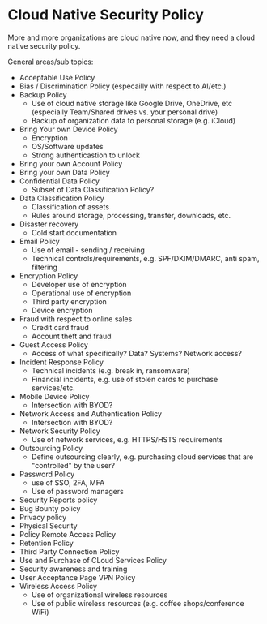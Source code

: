 # Cloud Native Security Policy

More and more organizations are cloud native now, and they need a cloud native security policy.

General areas/sub topics:

* Acceptable Use Policy
* Bias / Discrimination Policy (especailly with respect to AI/etc.)
* Backup Policy
  * Use of cloud native storage like Google Drive, OneDrive, etc (especially Team/Shared drives vs. your personal drive)
  * Backup of organization data to personal storage (e.g. iCloud)
* Bring Your own Device Policy
  * Encryption
  * OS/Software updates
  * Strong authenticastion to unlock
* Bring your own Account Policy
* Bring your own Data Policy
* Confidential Data Policy
  * Subset of Data Classification Policy?
* Data Classification Policy
  * Classification of assets
  * Rules around storage, processing, transfer, downloads, etc.
* Disaster recovery
  * Cold start documentation
* Email Policy
  * Use of email - sending / receiving
  * Technical controls/requirements, e.g. SPF/DKIM/DMARC, anti spam, filtering
* Encryption Policy
  * Developer use of encryption
  * Operational use of encryption
  * Third party encryption
  * Device encryption
* Fraud with respect to online sales
  * Credit card fraud
  * Account theft and fraud
* Guest Access Policy
  * Access of what specifically? Data? Systems? Network access?
* Incident Response Policy
  * Technical incidents (e.g. break in, ransomware)
  * Financial incidents, e.g. use of stolen cards to purchase services/etc.
* Mobile Device Policy
  * Intersection with BYOD?
* Network Access and Authentication Policy
  * Intersection with BYOD?
* Network Security Policy
  * Use of network services, e.g. HTTPS/HSTS requirements
* Outsourcing Policy
  * Define outsourcing clearly, e.g. purchasing cloud services that are "controlled" by the user?
* Password Policy
  * use of SSO, 2FA, MFA
  * Use of password managers
* Security Reports policy
* Bug Bounty policy
* Privacy policy
* Physical Security
* Policy Remote Access Policy
* Retention Policy
* Third Party Connection Policy
* Use and Purchase of CLoud Services Policy
* Security awareness and training
* User Acceptance Page VPN Policy
* Wireless Access Policy
  * Use of organizational wireless resources
  * Use of public wireless resources (e.g. coffee shops/conference WiFi)
